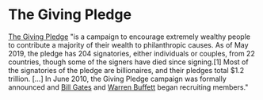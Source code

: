 <div class="menu-data" data-parent="#pages/blog/cv19/philanthropy"/></div>

# The Giving Pledge

[The Giving Pledge](https://en.wikipedia.org/wiki/The_Giving_Pledge) "is a 
campaign to encourage extremely wealthy people to contribute a majority of 
their wealth to philanthropic causes. As of May 2019, the pledge has 204 
signatories, either individuals or couples, from 22 countries, though some of 
the signers have died since signing.[1] Most of the signatories of the pledge 
are billionaires, and their pledges total $1.2 trillion.
[...]
In June 2010, the Giving Pledge campaign was formally announced and 
[Bill Gates](#pages/blog/cv19/people/bill-gates) and 
[Warren Buffett](#pages/blog/cv19/people/warren-buffett) began recruiting 
members."
